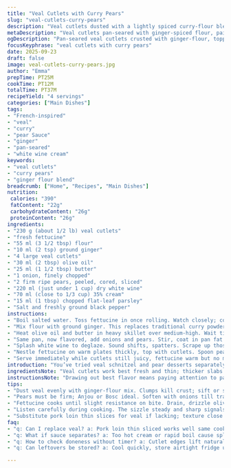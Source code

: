 ```yaml
---
title: "Veal Cutlets with Curry Pears"
slug: "veal-cutlets-curry-pears"
description: "Veal cutlets dusted with a lightly spiced curry-flour blend, pan-seared till golden and juicy. Paired with softly sautéed firm pears and onions reduced in white wine, finished with rich cream and fresh parsley. Served over al dente fettucine tossed in olive oil, this dish balances savory and sweet with gentle spice. Swap veal for pork if needed, and adjust cream for lighter options. Timing guided by sizzle, smell, and color rather than clock. Incorporates a twist of ginger replacing traditional curry powder, adding warmth and zest."
metaDescription: "Veal cutlets pan-seared with ginger-spiced flour, paired with sautéed pears and onions in white wine cream. A French-inspired dish balancing savory and sweet notes."
ogDescription: "Pan-seared veal cutlets crusted with ginger-flour, topped with pear-onion cream sauce. Savory meets sweet, firm pears keep shape, rich but light cream finish."
focusKeyphrase: "veal cutlets with curry pears"
date: 2025-09-23
draft: false
image: veal-cutlets-curry-pears.jpg
author: "Emma"
prepTime: PT25M
cookTime: PT12M
totalTime: PT37M
recipeYield: "4 servings"
categories: ["Main Dishes"]
tags:
- "French-inspired"
- "veal"
- "curry"
- "pear Sauce"
- "ginger"
- "pan-seared"
- "white wine cream"
keywords:
- "veal cutlets"
- "curry pears"
- "ginger flour blend"
breadcrumb: ["Home", "Recipes", "Main Dishes"]
nutrition: 
 calories: "390"
 fatContent: "22g"
 carbohydrateContent: "26g"
 proteinContent: "26g"
ingredients:
- "230 g (about 1/2 lb) veal cutlets"
- "fresh fettucine"
- "55 ml (3 1/2 tbsp) flour"
- "10 ml (2 tsp) ground ginger"
- "4 large veal cutlets"
- "30 ml (2 tbsp) olive oil"
- "25 ml (1 1/2 tbsp) butter"
- "1 onion, finely chopped"
- "2 firm ripe pears, peeled, cored, sliced"
- "220 ml (just under 1 cup) dry white wine"
- "70 ml (close to 1/3 cup) 35% cream"
- "15 ml (1 tbsp) chopped flat-leaf parsley"
- "Salt and freshly ground black pepper"
instructions:
- "Boil salted water. Toss fettucine in once rolling. Watch closely; cook till body resists slight bite — al dente. Drain, drizzle olive oil lightly to separate strands. Set aside warm but not hot."
- "Mix flour with ground ginger. This replaces traditional curry powder with fresher spice notes. Season cutlets with salt, pepper. Dredge evenly in the ginger-flour blend. Clumps wreck crust; sift or shake off excess."
- "Heat olive oil and butter in heavy skillet over medium-high. Wait till butter foams then sinks, oil just shimmering. Lay in cutlets two at a time - don’t crowd the pan or moisture clogs sear. Listen – a steady sizzle means proper temp. One minute each side till golden; edges will lift cleanly. Cutlets still tender, juices clear. Salt and pepper while hot. Transfer to warm plate, keep loosely tented."
- "Same pan, now flavored, add onions and pears. Stir, coat in pan fat. Pears soften but keep shape; onions translucent, edges just turning golden. Add a touch more butter if dry — pears absorb fat quickly. Salt, pepper to season."
- "Splash white wine to deglaze. Sound shifts, spatters. Scrape up those deep browned bits — flavor gold here. Bring to boil, reduce until roughly half volume. Watch for syrupy gloss forming on pan bottom. Pour in cream, simmer gently. Sauce thickens slowly; you want spoon to coat but still flow. Taste, adjust salt and pepper."
- "Nestle fettucine on warm plates thickly, top with cutlets. Spoon pear-onion sauce generously over. Sprinkle fresh parsley for bright end-note and visual lift. Finish with cracked black pepper over all."
- "Serve immediately while cutlets still juicy, fettucine warm but no mush."
introduction: "You’ve tried veal schnitzel and pear desserts separately but here they collide under curry’s mild heat. Not your heavy-handed curry, more of a whisper that nudges fruit and flesh. I ditched traditional curry powder years ago after drying out cutlets; ginger’s punch brings freshness, less bitterness. Fat from butter and olive oil create crunch on veal, juicy bite beneath. Pears here aren’t stew-soft but tender enough to melt into wine cream reduction– a balance I insist on to avoid mush. Cooking times aren’t sacred; watch soup-like sizzle, shiny meat surfaces, and when cream clings to the pan rim. That’s the ceremony that counts."
ingredientsNote: "Veal cutlets work best fresh and thin; thicker slabs demand longer cooking that dries meat out. Substitute pork loin thinly sliced if veal is scarce - similar texture and flavor balance. Flour must be sifted or well mixed with spice to avoid lumps that stick and burn. Replacing curry powder with ground ginger shifts flavor from earthy to bright; fresh ginger is great too but grated directly into cream at end for punch. Olive oil and butter in tandem stabilizes cooking fat temperature and adds depth in sauce. Pear variety matters — Anjou or Bosc hold up well without turning to mush, but any firm ripe pear is fair game. White wine choice should be dry to lift sweetness without muddling richness. Parsley chopped fresh—not dried—adds vital fresh green notes and color contrast."
instructionsNote: "Drawing out best flavor means paying attention to pan sounds and texture cues over timers. Fettucine must glide with bite; floppy strands indicate under/over cooking - fry briefly in olive oil to separate if needed but avoid overheating. Flour-spiced dusting ensures crust formation—don’t drown cutlets or pan will steam instead of fry. The fat shimmer check before searing avoids soggy meat surfaces. One minute each side cooks thin cutlets perfectly; look for edges pulling away naturally before flipping. Pear sauté signals through softening with slight caramel color, not mushiness. Deglazing wine pan means scraping all the sticky bits lest they burn – this is flavor base. Reduction intensity judged visually — halving volume till mixture thickens and clings, releasing aroma bursts at boil. Cream incorporation must be gentle heat, slow simmer, not boil full vigor or it splits. Final seasoning tweak after cream goes in lets you balance acid and sweetness dynamically. Presentation benefits from serving immediately when textures contrast and colors are vivid. Ensure parsley is added last for brightness, never cooked fully down. Pepper freshly cracked tops the dish for gentle sharpness zip."
tips:
- "Dust veal evenly with ginger-flour mix. Clumps kill crust; sift or shake off carefully before pan. Moisture ruins sear. Butter and olive oil heat slowly; wait for butter foam then it sinks, oil shimmers — perfect heat check. Flip cutlets only when edges lift clean; one minute each side usually works thin cuts. Overcrowding traps steam, no crispiness."
- "Pears must be firm; Anjou or Bosc ideal. Soften with onions till translucent but keep shape. Watch edges for faint gold; too long means mush. Pears soak fat fast—add butter cautiously during sauté. Salt early then adjust after cream adds balance. White wine dry, not sweet, avoids muddling sauce flavor; deglaze by scraping browned bits aggressively for depth."
- "Fettucine cooks until slight resistance on bite. Drain, drizzle olive oil to separate strands, keep warm but never hot. Overcooked pasta clumps badly even in oil. Sauce coating better with pasta slightly underdone. Cream added slowly to reduce splitting risk; simmer low, no rolling boil. Taste and tweak seasoning after cream to catch late acidity and sweetness shifts."
- "Listen carefully during cooking. The sizzle steady and sharp signals pan temps right for searing. Butter foam then sink is heat marker. Wine reduction ready when syrupy gloss appears, volume halved; smells intensify. Texture cues in sauce critical — too thin runny, too thick sticky. Pear softness judged by shape retention; key to avoid fruit turning to mush in this dish."
- "Substitute pork loin thin slices for veal if lacking; texture close enough, cooks similarly fast. Flour mix key avoid lumps; raw flour taste shows if undercooked. Ginger swaps usual curry powder here — lighter punch, less bitterness. Fresh ginger grated into cream at end boosts aroma without overpowering. Parsley always chopped fresh added last for color contrast and brightness; no dried herbs."
faq:
- "q: Can I replace veal? a: Pork loin thin sliced works well same cooking time. Different flavor but similar texture. Slightly milder than veal. Timing same mostly. Could try chicken but dries easy, need more care."
- "q: What if sauce separates? a: Too hot cream or rapid boil cause split. Lower heat, slow simmer only. Stir gently. Add cream slowly. Sometimes add small cold butter piece to smooth. Avoid full boil after cream."
- "q: How to check doneness without timer? a: Cutlet edges lift naturally when sear done. Juices clear not pink inside. Listen for steady sizzle no spitting. Pears soft but intact. Sauce thick enough to coat spoon but flow. Use senses not clocks."
- "q: Can leftovers be stored? a: Cool quickly, store airtight fridge up to 2 days. Reheat gently to avoid drying veal or splitting sauce. Reheat pasta separate with splash olive oil or butter. Sauce can be reheated slowly on low, stirring. Freeze not ideal for cream sauce but possible short term."

---
```

